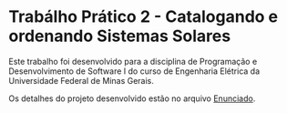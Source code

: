 # Trabálho Prático 2 - Catalogando e ordenando Sistemas Solares

Este trabalho foi desenvolvido para a disciplina de Programação e Desenvolvimento de Software I do curso de Engenharia Elétrica da Universidade Federal de Minas Gerais.

Os detalhes do projeto desenvolvido estão no arquivo [Enunciado](enunciado.pdf).
